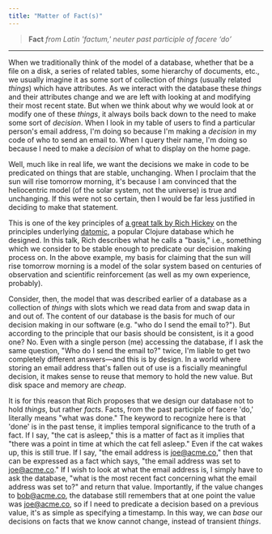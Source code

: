 ```yaml
---
title: "Matter of Fact(s)"
---
```


> **Fact**
> *from Latin 'factum,' neuter past participle of facere ‘do’*

---

When we traditionally think of the model of a database, whether that be a file on a disk, a series of related tables, some hierarchy of documents, etc., we usually imagine it as some sort of collection of *things* (usually related *things*) which have attributes. As we interact with the database these *things* and their attributes change and we are left with looking at and modifying their most recent state. But when we think about why we would look at or modify one of these *things*, it always boils back down to the need to make some sort of *decision*. When I look in my table of users to find a particular person's email address, I'm doing so because I'm making a *decision* in my code of who to send an email to. When I query their name, I'm doing so because I need to make a *decision* of what to display on the home page.

Well, much like in real life, we want the decisions we make in code to be predicated on things that are stable, unchanging. When I proclaim that the sun will rise tomorrow morning, it's because I am convinced that the heliocentric model (of the solar system, not the universe) is true and unchanging. If this were not so certain, then I would be far less justified in deciding to make that statement.

This is one of the key principles of [a great talk by Rich Hickey](https://youtu.be/9TYfcyvSpEQ?si=j5N9G1Jp3tYWG7Nf) on the principles underlying [datomic](https://www.datomic.com/), a popular Clojure database which he designed. In this talk, Rich describes what he calls a "basis," i.e., something which we consider to be stable enough to predicate our decision making process on. In the above example, my basis for claiming that the sun will rise tomorrow morning is a model of the solar system based on centuries of observation and scientific reinforcement (as well as my own experience, probably).

Consider, then, the model that was described earlier of a database as a collection of *things* with slots which we read data from and swap data in and out of. The content of our database is the basis for much of our decision making in our software (e.g. "who do I send the email to?"). But according to the principle that our basis should be consistent, is it a good one? No. Even with a single person (me) accessing the database, if I ask the same question, "Who do I send the email to?" twice, I'm liable to get two completely different answers—and this is by design. In a world where storing an email address that's fallen out of use is a fiscially meaningful decision, it makes sense to reuse that memory to hold the new value. But disk space and memory are *cheap*.

It is for this reason that Rich proposes that we design our database not to hold *things*, but rather *facts*. Facts, from the past participle of facere 'do,' literally means "what was done." The keyword to recognize here is that 'done' is in the past tense, it implies temporal significance to the truth of a fact. If I say, "the cat is asleep," this is a matter of fact as it implies that "there was a point in time at which the cat fell asleep." Even if the cat wakes up, this is still true. If I say, "the email address is joe@acme.co," then that can be expressed as a fact which says, "the email address was set to joe@acme.co." If I wish to look at what the email address is, I simply have to ask the database, "what is the most recent fact concerning what the email address was set to?" and return that value. Importantly, if the value changes to bob@acme.co, the database still remembers that at one point the value was joe@acme.co, so if I need to predicate a decision based on a previous value, it's as simple as specifying a timestamp. In this way, we can *base* our decisions on facts that we know cannot change, instead of transient *things*.